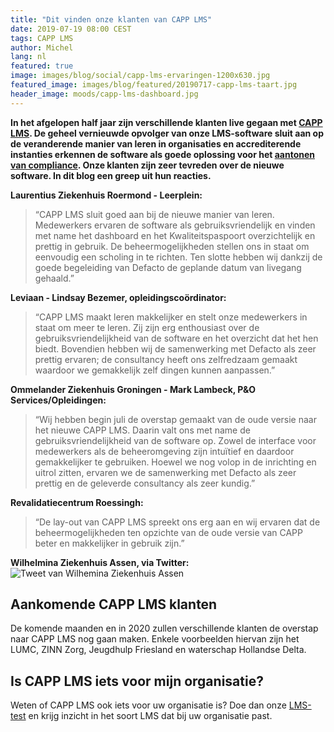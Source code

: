 ```yaml
---
title: "Dit vinden onze klanten van CAPP LMS"
date: 2019-07-19 08:00 CEST
tags: CAPP LMS
author: Michel
lang: nl
featured: true
image: images/blog/social/capp-lms-ervaringen-1200x630.jpg
featured_image: images/blog/featured/20190717-capp-lms-taart.jpg
header_image: moods/capp-lms-dashboard.jpg
---
```


__In het afgelopen half jaar zijn verschillende klanten live gegaan met [CAPP LMS](/capp-lms). De geheel vernieuwde opvolger van onze LMS-software sluit aan op de veranderende manier van leren in organisaties en accrediterende instanties erkennen de software als goede oplossing voor het [aantonen van compliance](/blog/defacto-feliciteert-dianet-hkz-certificering-capp-lms/). Onze klanten zijn zeer tevreden over de nieuwe software. In dit blog een greep uit hun reacties.__

__Laurentius Ziekenhuis Roermond - Leerplein:__
>“CAPP LMS sluit goed aan bij de nieuwe manier van leren. Medewerkers ervaren de software als gebruiksvriendelijk en vinden met name het dashboard en het Kwaliteitspaspoort overzichtelijk en prettig in gebruik. De beheermogelijkheden stellen ons in staat om eenvoudig een scholing in te richten. Ten slotte hebben wij dankzij de goede begeleiding van Defacto de geplande datum van livegang gehaald.”

__Leviaan - Lindsay Bezemer, opleidingscoördinator:__
>“CAPP LMS maakt leren makkelijker en stelt onze medewerkers in staat om meer te leren. Zij zijn erg enthousiast over de gebruiksvriendelijkheid van de software en het overzicht dat het hen biedt. Bovendien hebben wij de samenwerking met Defacto als zeer prettig ervaren; de consultancy heeft ons zelfredzaam gemaakt waardoor we gemakkelijk zelf dingen kunnen aanpassen.”

__Ommelander Ziekenhuis Groningen - Mark Lambeck, P&O Services/Opleidingen:__
>“Wij hebben begin juli de overstap gemaakt van de oude versie naar het nieuwe CAPP LMS. Daarin valt ons met name de gebruiksvriendelijkheid van de software op. Zowel de interface voor medewerkers als de beheeromgeving zijn intuïtief en daardoor gemakkelijker te gebruiken. Hoewel we nog volop in de inrichting en uitrol zitten, ervaren we de samenwerking met Defacto als zeer prettig en de geleverde consultancy als zeer kundig.”

__Revalidatiecentrum Roessingh:__
>“De lay-out van CAPP LMS spreekt ons erg aan en wij ervaren dat de beheermogelijkheden ten opzichte van de oude versie van CAPP beter en makkelijker in gebruik zijn.”

__Wilhelmina Ziekenhuis Assen, via Twitter:__
![Tweet van Wilhemina Ziekenhuis Assen](/images/blog/WZA-tweet.jpg)

## Aankomende CAPP LMS klanten
De komende maanden en in 2020 zullen verschillende klanten de overstap naar CAPP LMS nog gaan maken. Enkele voorbeelden hiervan zijn het LUMC, ZINN Zorg, Jeugdhulp Friesland en waterschap Hollandse Delta.  

## Is CAPP LMS iets voor mijn organisatie?

Weten of CAPP LMS ook iets voor uw organisatie is? Doe dan onze [LMS-test](/wat-voor-lms-past-bij-mij/) en krijg inzicht in het soort LMS dat bij uw organisatie past.
